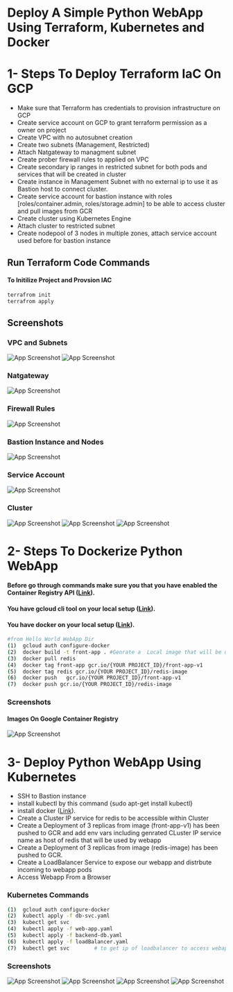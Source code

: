 
# Deploy A Simple Python WebApp Using Terraform, Kubernetes and Docker

# 1- Steps To Deploy Terraform IaC On GCP
- Make sure that Terraform has credentials to provision infrastructure on GCP
- Create service account on GCP to grant terraform permission as a owner on project  
- Create VPC with no autosubnet creation
- Create two subnets (Management, Restricted)
- Attach Natgateway to managment subnet
- Create prober firewall rules to applied on VPC
- Create secondary ip ranges in restricted subnet for both pods and services that will be created in cluster
- Create instance in Management Subnet  with no external ip to use it as Bastion host to connect cluster.
- Create service account for bastion instance with roles [roles/container.admin, roles/storage.admin] to be able to access cluster and pull images from GCR
- Create cluster using Kubernetes Engine
- Attach cluster to restricted subnet
- Create nodepool of 3 nodes in multiple zones, attach service account used before for bastion instance


## Run Terraform Code Commands
#### To Initilize Project and Provsion IAC
```sh
terrafrom init 
terrafrom apply
```
## Screenshots
### VPC and Subnets
![App Screenshot](https://github.com/mostafahassan097/GCP-DevOps-Task/blob/main/Screenshots/vpc-1.png)
![App Screenshot](https://github.com/mostafahassan097/GCP-DevOps-Task/blob/main/Screenshots/vpc-2.png)
### Natgateway
![App Screenshot](https://github.com/mostafahassan097/GCP-DevOps-Task/blob/main/Screenshots/nat.png)
### Firewall Rules
![App Screenshot](https://github.com/mostafahassan097/GCP-DevOps-Task/blob/main/Screenshots/fw.png)
### Bastion Instance and Nodes
![App Screenshot](https://github.com/mostafahassan097/GCP-DevOps-Task/blob/main/Screenshots/bastion-nodes.png)
### Service Account
![App Screenshot](https://github.com/mostafahassan097/GCP-DevOps-Task/blob/main/Screenshots/sa.png)
### Cluster
![App Screenshot](https://github.com/mostafahassan097/GCP-DevOps-Task/blob/main/Screenshots/c-1.png)
![App Screenshot](https://github.com/mostafahassan097/GCP-DevOps-Task/blob/main/Screenshots/c-2.png)
![App Screenshot](https://github.com/mostafahassan097/GCP-DevOps-Task/blob/main/Screenshots/c-3.png)


# 2- Steps To Dockerize Python  WebApp
#### Before go through commands make sure you that you have enabled the Container Registry API ([Link](https://console.cloud.google.com/apis/enableflow?apiid=containerregistry.googleapis.com)).
#### You have gcloud cli tool on your local setup  ([Link](https://cloud.google.com/sdk/docs/install)).
#### You have docker on your local setup ([Link](https://docs.docker.com/engine/install/ubuntu/)).

```sh
#from Hello World WebApp Dir
(1)  gcloud auth configure-docker
(2)  docker build -t front-app . #Genrate a  Local image that will be used to deploy app
(3)  docker pull redis
(4)  docker tag front-app gcr.io/{YOUR PROJECT_ID}/front-app-v1
(5)  docker tag redis gcr.io/{YOUR PROJECT_ID}/redis-image
(6)  docker push   gcr.io/{YOUR PROJECT_ID}/front-app-v1
(7)  docker push gcr.io/{YOUR PROJECT_ID}/redis-image 
```
### Screenshots
#### Images On Google Container Registry
![App Screenshot](https://github.com/mostafahassan097/GCP-DevOps-Task/blob/main/Screenshots/img.png)

# 3- Deploy Python WebApp Using Kubernetes
- SSH to Bastion instance
- install kubectl by this command {sudo apt-get install kubectl}
- install docker ([Link](https://docs.docker.com/engine/install/ubuntu/)).
- Create a Cluster IP service for redis to be accessible within Cluster
- Create a Deployment of 3 replicas from image (front-app-v1) has been pushed to GCR and add env vars including genrated CLuster IP service name  as host of redis that will be used by webapp 
- Create a Deployment of 3 replicas from image (redis-image)  has been pushed to GCR.
- Create a LoadBalancer Service to expose our webapp and distrbute incoming to webapp pods
- Access Webapp From a Browser

### Kubernetes Commands
```sh
(1)  gcloud auth configure-docker
(2)  kubectl apply -f db-svc.yaml
(3)  kubectl get svc      
(4)  kubectl apply -f web-app.yaml
(5)  kubectl apply -f backend-db.yaml
(6)  kubectl apply -f loadBalancer.yaml
(7)  kubectl get svc        # to get ip of loadbalancer to access webapp from browser  
```
### Screenshots

![App Screenshot](https://github.com/mostafahassan097/GCP-DevOps-Task/blob/main/Screenshots/k-1.png)
![App Screenshot](https://github.com/mostafahassan097/GCP-DevOps-Task/blob/main/Screenshots/k-2.png)
![App Screenshot](https://github.com/mostafahassan097/GCP-DevOps-Task/blob/main/Screenshots/k-3.png)
![App Screenshot](https://github.com/mostafahassan097/GCP-DevOps-Task/blob/main/Screenshots/k-4.png)
